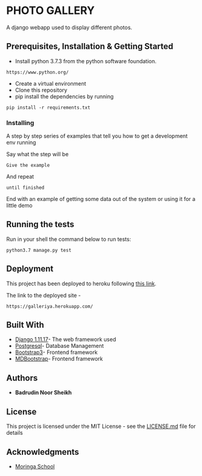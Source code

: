# PHOTO GALLERY

A django webapp used to display different photos.

## Prerequisites, Installation & Getting Started

* Install python 3.7.3 from the python software foundation.
```
https://www.python.org/
```
* Create a virtual environment
* Clone this repository
* pip install the dependencies by running
```
pip install -r requirements.txt
```

### Installing

A step by step series of examples that tell you how to get a development env running

Say what the step will be

```
Give the example
```

And repeat

```
until finished
```

End with an example of getting some data out of the system or using it for a little demo

## Running the tests

Run in your shell the command below to run tests:
```
python3.7 manage.py test
```

## Deployment

This project has been deployed to heroku following [this link](https://gist.github.com/newtonkiragu/42f2500e56d9c2375a087233587eddd0).

The link to the deployed site - 
```
https://galleriya.herokuapp.com/
```

## Built With

* [Django 1.11.17](https://www.djangoproject.com/)- The web framework used
* [Postgresql](https://www.postgresql.org/)- Database Management
* [Bootstrap3](https://getbootstrap.com/docs/3.3/)- Frontend framework
* [MDBootstrap](https://mdbootstrap.com/)- Frontend framework

## Authors
* **Badrudin Noor Sheikh**

## License

This project is licensed under the MIT License - see the [LICENSE.md](https://github.com/badruu/gallery/blob/master/license) file for details

## Acknowledgments

* [Moringa School](https://moringaschool.com/)
